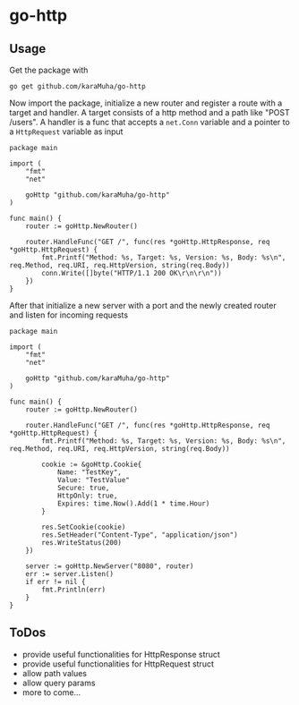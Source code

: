 # go-http

## Usage
Get the package with
```
go get github.com/karaMuha/go-http
```

Now import the package, initialize a new router and register a route with a target and handler. A target consists of a http method and a path like "POST /users". A handler is a func that accepts a `net.Conn` variable and a pointer to a `HttpRequest` variable as input 
```
package main

import (
	"fmt"
	"net"

	goHttp "github.com/karaMuha/go-http"
)

func main() {
	router := goHttp.NewRouter()

	router.HandleFunc("GET /", func(res *goHttp.HttpResponse, req *goHttp.HttpRequest) {
		fmt.Printf("Method: %s, Target: %s, Version: %s, Body: %s\n", req.Method, req.URI, req.HttpVersion, string(req.Body))
		conn.Write([]byte("HTTP/1.1 200 OK\r\n\r\n"))
	})
}
```

After that initialize a new server with a port and the newly created router and listen for incoming requests
```
package main

import (
	"fmt"
	"net"

	goHttp "github.com/karaMuha/go-http"
)

func main() {
	router := goHttp.NewRouter()

	router.HandleFunc("GET /", func(res *goHttp.HttpResponse, req *goHttp.HttpRequest) {
		fmt.Printf("Method: %s, Target: %s, Version: %s, Body: %s\n", req.Method, req.URI, req.HttpVersion, string(req.Body))
		
		cookie := &goHttp.Cookie{
			Name: "TestKey",
			Value: "TestValue"
			Secure: true,
			HttpOnly: true,
			Expires: time.Now().Add(1 * time.Hour)
		}

		res.SetCookie(cookie)
		res.SetHeader("Content-Type", "application/json")
		res.WriteStatus(200)
	})

	server := goHttp.NewServer("8080", router)
	err := server.Listen()
	if err != nil {
		fmt.Println(err)
	}
}
```

## ToDos
- provide useful functionalities for HttpResponse struct
- provide useful functionalities for HttpRequest struct
- allow path values
- allow query params
- more to come...